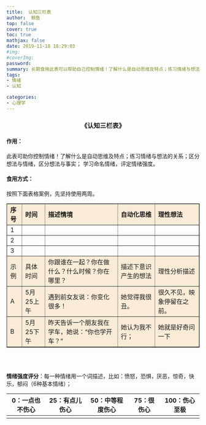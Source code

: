 ```yaml
---
title:  认知三栏表
author:  鲸鱼
top: false
cover: true
toc: true
mathjax: false
date: 2019-11-18 18:29:03
#img:
#coverImg: 
password:
summary: 长期食用此表可以帮助自己控制情绪！了解什么是自动思维及特点；练习情绪与想法的关系；区分想法与情绪，区分想法与事实；
tags: 
- 情绪
- 认知

categories: 
- 心理学 
---
```





<center><h3>《认知三栏表》</h3></center>



#### 作用：
此表可助你控制情绪！了解什么是自动思维及特点；练习情绪与想法的关系；区分想法与情绪，区分想法与事实；
学习命名情绪，评定情绪强度。

#### 食用方式：

按照下面表格案例，先坚持使用两周。

<table border="1">
<tr bgcolor="FAEBD7">
<td><b>序号</b></td>
<td><b>时间</b></td>
<td><b>描述情境</b></td>
<td><b>自动化思维</b></td>
<td><b>理性想法</b></td>
</tr>
<tr>
<td>1</td>
<td></td>
<td></td>
<td></td>
<td></td>
</tr>
<tr>
<td>2</td>
<td></td>
<td></td>
<td></td>
<td></td>
</tr>
<tr>
<td>3</td>
<td></td>
<td></td>
<td></td>
<td></td>
</tr>
<tr  bgcolor="FAEBD7">
<td>示例</td>
<td>具体时间</td>
<td>你跟谁在一起？你在做什么？什么时候？你在哪里？</td>
<td>描述下意识产生的想法</td>
<td>理性分析描述</td>
</tr>
<tr  bgcolor="FBEBD7">
<td>A</td>
<td>5月25上午</td>
<td>遇到前女友说：你变化很多！</td>
<td>她觉得我很丑。</td>
<td>很久不见，映象停留在之前。</td>
</tr>
<tr  bgcolor="FAEBD7">
<td>B</td>
<td>5月25下午</td>
<td>昨天告诉一个朋友我在学车，她说：“你也学开车？”</td>
<td>她认为我不行；</td>
<td>她就是好奇问一下</td>
</tr>
</table>

<br>
</br>

**情绪强度评分**：每一种情绪用一个词描述，比如：愤怒，恐惧，厌恶，惊奇，快乐，郁闷（6种基本情绪）；

| 0：一点也不伤心 | 25：有点儿伤心 | 50：中等程度伤心 | 75：很伤心 | 100：伤心至极 |
| --------------- | -------------- | ---------------- | ---------- | ------------- |
|                 |                |                  |            |               |



